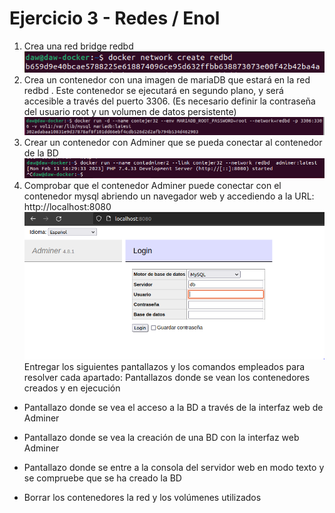 # Ejercicio 3 - Redes / Enol
1. Crea una red bridge redbd <br>
![9](Caps/Ejercicio%203/1.1.PNG)
2. Crea un contenedor con una imagen de mariaDB que estará en la red redbd . Este
contenedor se ejecutará en segundo plano, y será accesible a través del puerto 3306. (Es
necesario definir la contraseña del usuario root y un volumen de datos persistente)
![9](Caps/Ejercicio%203/2.2.PNG)
3. Crear un contenedor con Adminer que se pueda conectar al contenedor de la BD
![9](Caps/Ejercicio%203/2.4.PNG)
4. Comprobar que el contenedor Adminer puede conectar con el contenedor mysql abriendo
un navegador web y accediendo a la URL: http://localhost:8080
![9](Caps/Ejercicio%203/2.7.PNG)
Entregar los siguientes pantallazos y los comandos empleados para resolver cada apartado:
Pantallazos donde se vean los contenedores creados y en ejecución
* Pantallazo donde se vea el acceso a la BD a través de la interfaz web de Adminer 

* Pantallazo donde se vea la creación de una BD con la interfaz web Adminer

* Pantallazo donde se entre a la consola del servidor web en modo texto y se compruebe que se ha creado la BD

* Borrar los contenedores la red y los volúmenes utilizados
